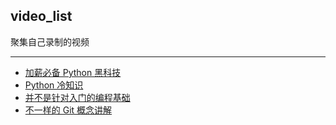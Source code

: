 ## video_list
聚集自己录制的视频

---
- [加薪必备 Python 黑科技](https://github.com/xxleyi/video_list/blob/master/%E5%8A%A0%E8%96%AA%E5%BF%85%E5%A4%87%20Python%20%E9%BB%91%E7%A7%91%E6%8A%80.md)
- [Python 冷知识](https://github.com/xxleyi/video_list/blob/master/Python%20%E5%86%B7%E7%9F%A5%E8%AF%86.md)
- [并不是针对入门的编程基础](https://github.com/xxleyi/video_list/blob/master/%E5%B9%B6%E4%B8%8D%E6%98%AF%E9%92%88%E5%AF%B9%E5%85%A5%E9%97%A8%E7%9A%84%E7%BC%96%E7%A8%8B%E5%9F%BA%E7%A1%80.md)
- [不一样的 Git 概念讲解](https://github.com/xxleyi/video_list/blob/master/%E4%B8%8D%E4%B8%80%E6%A0%B7%E7%9A%84%20Git%20%E6%A6%82%E5%BF%B5%E8%AE%B2%E8%A7%A3.md)
